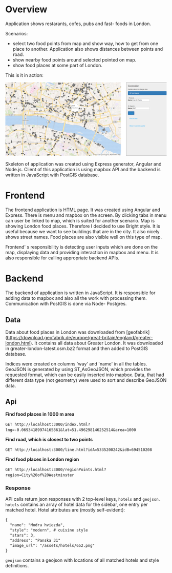 # Overview

Application shows restarants, cofes, pubs and fast- foods in London.

Scenarios:
- select two food points from map and show way, how to get from one place to another. Application also shows distances between points and road.
- show nearby food points around selected pointed on map.
- show food places at some part of London.

This is it in action:

![Screenshot](screenshot.png)

Skeleton of application was created using Express generator, Angular and Node.js. Client of this application is using mapbox API and the backend is written in JavaScript with PostGIS database.

# Frontend
The frontend application is HTML page. It was created using Angular and Express. There is menu and mapbox on the screen. By clicking tabs in menu can user be linked to map, which is suited for another scenario. Map is showing London food places. Therefore I decided to use Bright style. It is useful because we want to see buildings that are in the city. It also nicely shows street names. Food places are also visible well on this type of map.

Frontend' s responsibility is detecting user inputs which are done on the map, displaying data and providing interaction in mapbox and menu. It is also responsible for calling appropriate backend APIs.

# Backend

The backend of application is written in JavaScript. It is responsible for adding data to mapbox and also all the work with processing them. Communication with PostGIS is done via Node- Postgres.

## Data

Data about food places in London was downloaded from [geofabrik] (https://download.geofabrik.de/europe/great-britain/england/greater-london.html). It contains all data about Greater London. It was downloaded in greater-london-latest.osm.bz2 format and then added to PostGIS database.

Indices were created on columns 'way' and 'name' in all the tables. GeoJSON is generated by using ST_AsGeoJSON, which provides the requested format, which can be easily inserted into mapbox. Data, that had different data type (not geometry) were used to sort and describe GeoJSON data.

## Api

**Find food places in 1000 m area**

`GET http://localhost:3000/index.html?lng=-0.06934189974165861&lat=51.496298146252514&area=1000`

**Find road, which is closest to two points**

`GET http://localhost:3000/line.html?idA=5335200242&idB=694510208`

**Find food places in London region**

`GET http://localhost:3000/regionPoints.html?region=City%20of%20Westminster`

### Response

API calls return json responses with 2 top-level keys, `hotels` and `geojson`. `hotels` contains an array of hotel data for the sidebar, one entry per matched hotel. Hotel attributes are (mostly self-evident):
```
{
  "name": "Modra hviezda",
  "style": "modern", # cuisine style
  "stars": 3,
  "address": "Panska 31"
  "image_url": "/assets/hotels/652.png"
}
```
`geojson` contains a geojson with locations of all matched hotels and style definitions.
